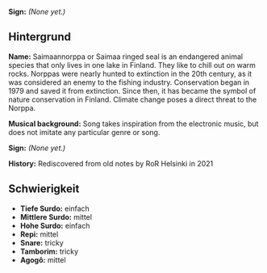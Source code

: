 **Sign:** *(None yet.)*

## Hintergrund

**Name:** Saimaannorppa or Saimaa ringed seal is an endangered animal species
that only lives in one lake in Finland. They like to chill out on warm rocks.
Norppas were nearly hunted to extinction in the 20th century, as it was
considered an enemy to the fishing industry. Conservation began in 1979 and
saved it from extinction. Since then, it has became the symbol of nature
conservation in Finland. Climate change poses a direct threat to the Norppa.

**Musical background:** Song takes inspiration from the electronic music, but
does not imitate any particular genre or song.

**Sign:** *(None yet.)*

**History:** Rediscovered from old notes by RoR Helsinki in 2021

## Schwierigkeit

* **Tiefe Surdo:** einfach
* **Mittlere Surdo:** mittel
* **Hohe Surdo:** einfach
* **Repi:** mittel
* **Snare:** tricky
* **Tamborim:** tricky
* **Agogô:** mittel
